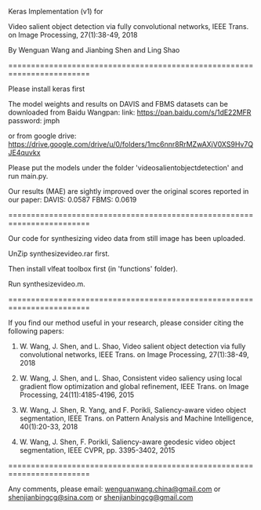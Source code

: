 Keras Implementation (v1) for

Video salient object detection via fully convolutional networks,
IEEE Trans. on Image Processing, 27(1):38-49, 2018

By Wenguan Wang and Jianbing Shen and Ling Shao

========================================================================

Please install keras first

The model weights and results on DAVIS and FBMS datasets can be downloaded
from Baidu Wangpan:
link: https://pan.baidu.com/s/1dE22MFR 
password: jmph

or from google drive:
https://drive.google.com/drive/u/0/folders/1mc6nnr8RrMZwAXjV0XS9Hv7QJE4quvkx

Please put the models under the folder 'videosalientobjectdetection' and run main.py.

Our results (MAE) are sightly improved over the original scores reported in our paper:
DAVIS: 0.0587
FBMS:  0.0619

========================================================================

Our code for synthesizing video data from still image has been uploaded. 

UnZip synthesizevideo.rar first. 

Then install vlfeat toolbox first (in 'functions' folder). 

Run synthesizevideo.m.

========================================================================

If you find our method useful in your research,
please consider citing the following papers:

1) W. Wang, J. Shen, and L. Shao,
Video salient object detection via fully convolutional networks,
IEEE Trans. on Image Processing, 27(1):38-49, 2018

2) W. Wang, J. Shen, and L. Shao,
Consistent video saliency using local gradient flow optimization and global refinement,
IEEE Trans. on Image Processing, 24(11):4185-4196, 2015

3) W. Wang, J. Shen, R. Yang, and F. Porikli, Saliency-aware video object segmentation,
IEEE Trans. on Pattern Analysis and Machine Intelligence, 40(1):20-33, 2018

4) W. Wang, J. Shen, F. Porikli, Saliency-aware geodesic video object segmentation,
IEEE CVPR, pp. 3395-3402, 2015

========================================================================

Any comments, please email:
wenguanwang.china@gmail.com
or shenjianbingcg@sina.com
or shenjianbingcg@gmail.com
